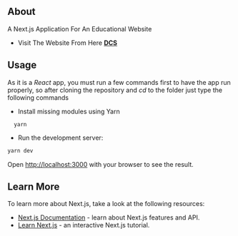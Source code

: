 ## About

A Next.js Application For An Educational Website

- Visit The Website From Here **[DCS](https://dcs-website.vercel.app/)**

## Usage

As it is a _React_ app, you must run a few commands first to have the app run properly, so after cloning the repository and _cd_ to the folder just type the following commands

- Install missing modules using Yarn
  
```
  yarn
```

- Run the development server:

```bash
yarn dev
```

Open [http://localhost:3000](http://localhost:3000) with your browser to see the result.

## Learn More

To learn more about Next.js, take a look at the following resources:

- [Next.js Documentation](https://nextjs.org/docs) - learn about Next.js features and API.
- [Learn Next.js](https://nextjs.org/learn) - an interactive Next.js tutorial.


